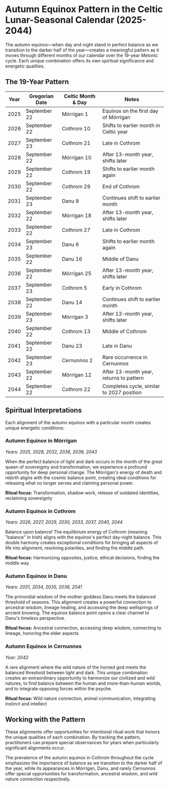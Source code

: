 # Autumn Equinox Pattern in the Celtic Lunar-Seasonal Calendar (2025-2044)

The autumn equinox—when day and night stand in perfect balance as we transition to the darker half of the year—creates a meaningful pattern as it moves through different months of our calendar over the 19-year Metonic cycle. Each unique combination offers its own spiritual significance and energetic qualities.

## The 19-Year Pattern

| Year | Gregorian Date | Celtic Month & Day | Notes |
|------|----------------|-------------------|-------|
| 2025 | September 22 | Mórrígan 1 | Equinox on the first day of Mórrígan |
| 2026 | September 22 | Cothrom 10 | Shifts to earlier month in Celtic year |
| 2027 | September 23 | Cothrom 21 | Late in Cothrom |
| 2028 | September 22 | Mórrígan 10 | After 13-month year, shifts later |
| 2029 | September 22 | Cothrom 19 | Shifts to earlier month again |
| 2030 | September 22 | Cothrom 29 | End of Cothrom |
| 2031 | September 23 | Danu 8 | Continues shift to earlier month |
| 2032 | September 22 | Mórrígan 18 | After 13-month year, shifts later |
| 2033 | September 22 | Cothrom 27 | Late in Cothrom |
| 2034 | September 23 | Danu 6 | Shifts to earlier month again |
| 2035 | September 22 | Danu 16 | Middle of Danu |
| 2036 | September 22 | Mórrígan 25 | After 13-month year, shifts later |
| 2037 | September 23 | Cothrom 5 | Early in Cothrom |
| 2038 | September 22 | Danu 14 | Continues shift to earlier month |
| 2039 | September 23 | Mórrígan 3 | After 13-month year, shifts later |
| 2040 | September 22 | Cothrom 13 | Middle of Cothrom |
| 2041 | September 22 | Danu 23 | Late in Danu |
| 2042 | September 23 | Cernunnos 2 | Rare occurrence in Cernunnos |
| 2043 | September 22 | Mórrígan 12 | After 13-month year, returns to pattern |
| 2044 | September 22 | Cothrom 22 | Completes cycle, similar to 2027 position |

## Spiritual Interpretations

Each alignment of the autumn equinox with a particular month creates unique energetic conditions:

### Autumn Equinox in Mórrígan

*Years: 2025, 2028, 2032, 2036, 2039, 2043*

When the perfect balance of light and dark occurs in the month of the great queen of sovereignty and transformation, we experience a profound opportunity for deep personal change. The Mórrígan's energy of death and rebirth aligns with the cosmic balance point, creating ideal conditions for releasing what no longer serves and claiming personal power.

**Ritual focus:** Transformation, shadow work, release of outdated identities, reclaiming sovereignty

### Autumn Equinox in Cothrom

*Years: 2026, 2027, 2029, 2030, 2033, 2037, 2040, 2044*

Balance upon balance! The equilibrium energy of Cothrom (meaning "balance" in Irish) aligns with the equinox's perfect day-night balance. This double harmony creates exceptional conditions for bringing all aspects of life into alignment, resolving polarities, and finding the middle path.

**Ritual focus:** Harmonizing opposites, justice, ethical decisions, finding the middle way

### Autumn Equinox in Danu

*Years: 2031, 2034, 2035, 2038, 2041*

The primordial wisdom of the mother goddess Danu meets the balanced threshold of seasons. This alignment creates a powerful connection to ancestral wisdom, lineage healing, and accessing the deep wellsprings of ancient knowing. The equinox balance point opens a clear channel to Danu's timeless perspective.

**Ritual focus:** Ancestral connection, accessing deep wisdom, connecting to lineage, honoring the elder aspects

### Autumn Equinox in Cernunnos

*Year: 2042*

A rare alignment where the wild nature of the horned god meets the balanced threshold between light and dark. This unique combination creates an extraordinary opportunity to harmonize our civilized and wild natures, to find balance between the human and more-than-human worlds, and to integrate opposing forces within the psyche.

**Ritual focus:** Wild nature connection, animal communication, integrating instinct and intellect

## Working with the Pattern

These alignments offer opportunities for intentional ritual work that honors the unique qualities of each combination. By tracking the pattern, practitioners can prepare special observances for years when particularly significant alignments occur.

The prevalence of the autumn equinox in Cothrom throughout the cycle emphasizes the importance of balance as we transition to the darker half of the year, while its appearances in Mórrígan, Danu, and rarely Cernunnos offer special opportunities for transformation, ancestral wisdom, and wild nature connection respectively.

